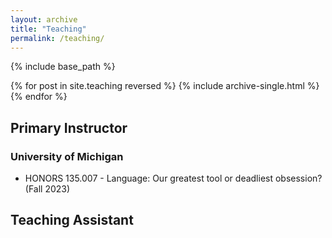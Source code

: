```yaml
---
layout: archive
title: "Teaching"
permalink: /teaching/
---
```


{% include base_path %}

{% for post in site.teaching reversed %}
  {% include archive-single.html %}
{% endfor %}

## Primary Instructor ## 
### University of Michigan ### 
- HONORS 135.007 - Language: Our greatest tool or deadliest obsession? (Fall 2023)

## Teaching Assistant ## 

